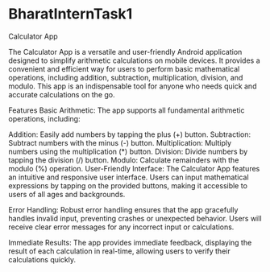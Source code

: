 # BharatInternTask1
Calculator App

The Calculator App is a versatile and user-friendly Android application designed to simplify arithmetic calculations on mobile devices. It provides a convenient and efficient way for users to perform basic mathematical operations, including addition, subtraction, multiplication, division, and modulo. This app is an indispensable tool for anyone who needs quick and accurate calculations on the go.

Features Basic Arithmetic: The app supports all fundamental arithmetic operations, including:

Addition: Easily add numbers by tapping the plus (+) button. Subtraction: Subtract numbers with the minus (-) button. Multiplication: Multiply numbers using the multiplication (*) button. Division: Divide numbers by tapping the division (/) button. Modulo: Calculate remainders with the modulo (%) operation. User-Friendly Interface: The Calculator App features an intuitive and responsive user interface. Users can input mathematical expressions by tapping on the provided buttons, making it accessible to users of all ages and backgrounds.

Error Handling: Robust error handling ensures that the app gracefully handles invalid input, preventing crashes or unexpected behavior. Users will receive clear error messages for any incorrect input or calculations.

Immediate Results: The app provides immediate feedback, displaying the result of each calculation in real-time, allowing users to verify their calculations quickly.
